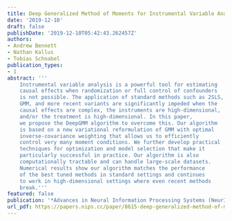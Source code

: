 ```yaml
---
title: Deep Generalized Method of Moments for Instrumental Variable Analysis
date: '2019-12-10'
draft: false 
publishDate: '2019-12-10T05:42:43.262457Z'
authors:
- Andrew Bennett
- Nathan Kallus
- Tobias Schnabel
publication_types:
- 1
abstract: '''
    Instrumental variable analysis is a powerful tool for estimating
    causal effects when randomization or full control of confounders
    is not possible. The application of standard methods such as 2SLS,
    GMM, and more recent variants are significantly impeded when the
    causal effects are complex, the instruments are high-dimensional,
    and/or the treatment is high-dimensional. In this paper,
    we propose the DeepGMM algorithm to overcome this. Our algorithm
    is based on a new variational reformulation of GMM with optimal
    inverse-covariance weighting that allows us to efficiently
    control very many moment conditions. We further develop practical
    techniques for optimization and model selection that make it
    particularly successful in practice. Our algorithm is also
    computationally tractable and can handle large-scale datasets.
    Numerical results show our algorithm matches the performance
    of the best tuned methods in standard settings and continues
    to work in high-dimensional settings where even recent methods
    break.'''
featured: false
publication: '*Advances in Neural Information Processing Systems (NeurIPS)*'
url_pdf: https://papers.nips.cc/paper/8615-deep-generalized-method-of-moments-for-instrumental-variable-analysis.pdf
---
```


